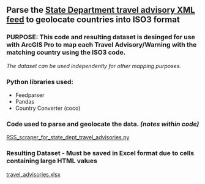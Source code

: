 ## Parse the [State Department travel advisory XML feed](https://travel.state.gov/_res/rss/TAsTWs.xml/) to geolocate countries into ISO3 format
### PURPOSE: This code and resulting dataset is desinged for use with ArcGIS Pro to map each Travel Advisory/Warning with the matching country using the ISO3 code.
*The dataset can be used independently for other mapping purposes.*
### Python libraries used:
- Feedparser
- Pandas
- Country Converter (coco)

### Code used to parse and geolocate the data. _(notes within code)_
[RSS_scraper_for_state_dept_travel_advisories.py](RSS_scraper_for_state_dept_travel_advisories.py)
### Resulting Dataset - Must be saved in Excel format due to cells containing large HTML values
[travel_advisories.xlsx](travel_advisories.xlsx)
